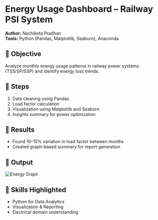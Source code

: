 # Energy Usage Dashboard – Railway PSI System

**Author:** Nachiketa Pradhan  
**Tools:** Python (Pandas, Matplotlib, Seaborn), Anaconda  

## 🔹 Objective
Analyze monthly energy usage patterns in railway power systems (TSS/SP/SSP) and identify energy loss trends.

## 🔹 Steps
1. Data cleaning using Pandas  
2. Load factor calculation  
3. Visualization using Matplotlib and Seaborn  
4. Insights summary for power optimization  

## 🔹 Results
- Found 10–15% variation in load factor between months  
- Created graph-based summary for report generation  

## 🔹 Output
![Energy Graph](results.png)

## 🔹 Skills Highlighted
- Python for Data Analytics  
- Visualization & Reporting  
- Electrical domain understanding  
